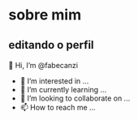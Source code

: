 # sobre mim

## editando o perfil 

####


👋 Hi, I’m @fabecanzi
- 👀 I’m interested in ...
- 🌱 I’m currently learning ...
- 💞️ I’m looking to collaborate on ...
- 📫 How to reach me ...

<!---
fabecanzi/fabecanzi is a ✨ special ✨ repository because its `README.md` (this file) appears on your GitHub profile.
You can click the Preview link to take a look at your changes.
--->
